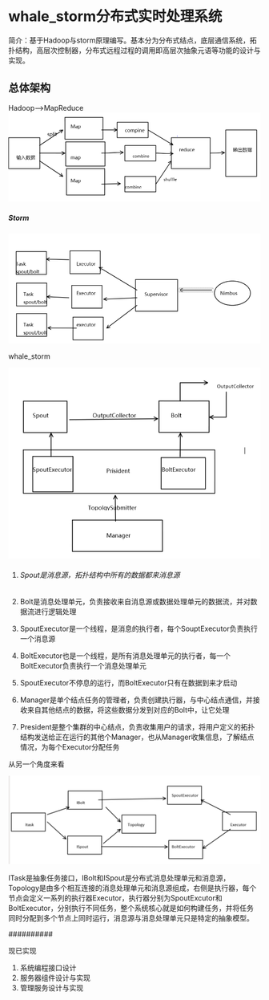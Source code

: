 # whale_storm分布式实时处理系统

简介：基于Hadoop与storm原理编写。基本分为分布式结点，底层通信系统，拓扑结构，高层次控制器，分布式远程过程的调用即高层次抽象元语等功能的设计与实现。

## 总体架构

Hadoop-->MapReduce![](https://github.com/writesky/a-new-start/blob/master/%E6%8D%95%E8%8E%B7.PNG?raw=true)          

##### Storm                                           

![](https://github.com/writesky/a-new-start/blob/master/%E6%8D%95%E8%8E%B71.PNG?raw=true)

whale_storm

![](https://github.com/writesky/a-new-start/blob/master/%E6%8D%95%E8%8E%B72.PNG?raw=true)

1. ###### Spout是消息源，拓扑结构中所有的数据都来消息源

2. Bolt是消息处理单元，负责接收来自消息源或数据处理单元的数据流，并对数据流进行逻辑处理

3. SpoutExecutor是一个线程，是消息的执行者，每个SouptExecutor负责执行一个消息源

4. BoltExecutor也是一个线程，是所有消息处理单元的执行者，每一个BoltExecutor负责执行一个消息处理单元

5. SpoutExecutor不停息的运行，而BoltExecutor只有在数据到来才启动

6. Manager是单个结点任务的管理者，负责创建执行器，与中心结点通信，并接收来自其他结点的数据，将这些数据分发到对应的Bolt中，让它处理

7. President是整个集群的中心结点，负责收集用户的请求，将用户定义的拓扑结构发送给正在运行的其他个Manager，也从Manager收集信息，了解结点情况，为每个Executor分配任务

   

从另一个角度来看

![](https://github.com/writesky/a-new-start/blob/master/%E6%8D%95%E8%8E%B73.PNG?raw=true)

​              ITask是抽象任务接口，IBolt和ISpout是分布式消息处理单元和消息源，Topology是由多个相互连接的消息处理单元和消息源组成，右侧是执行器，每个节点会定义一系列的执行器Executor，执行器分别为SpoutExcutor和BoltExecutor，分别执行不同任务，整个系统核心就是如何构建任务，并将任务同时分配到多个节点上同时运行，消息源与消息处理单元只是特定的抽象模型。

##########

现已实现

1. 系统编程接口设计
2. 服务器组件设计与实现
3. 管理服务设计与实现